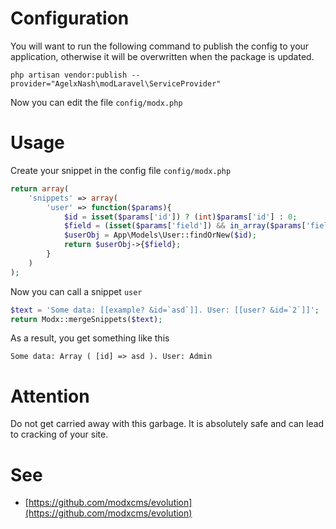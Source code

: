 
Configuration
=============
You will want to run the following command to publish the config to your application, otherwise it will be overwritten when the package is updated.
```shell
php artisan vendor:publish --provider="AgelxNash\modLaravel\ServiceProvider"
```

Now you can edit the file `config/modx.php`

Usage
======
Create your snippet in the config file `config/modx.php`
```php
return array(
    'snippets' => array(
        'user' => function($params){
            $id = isset($params['id']) ? (int)$params['id'] : 0;
            $field = (isset($params['field']) && in_array($params['field'], array('name', 'email'))) ? (string)$params['field'] : 'name';
            $userObj = App\Models\User::findOrNew($id);
            return $userObj->{$field};
        }
    )
);

```
Now you can call a snippet `user`
```php
$text = 'Some data: [[example? &id=`asd`]]. User: [[user? &id=`2`]]';
return Modx::mergeSnippets($text);
```

As a result, you get something like this
```
Some data: Array ( [id] => asd ). User: Admin
```

Attention
======
Do not get carried away with this garbage. It is absolutely safe and can lead to cracking of your site.

See
======
 - [https://github.com/modxcms/evolution](https://github.com/modxcms/evolution)